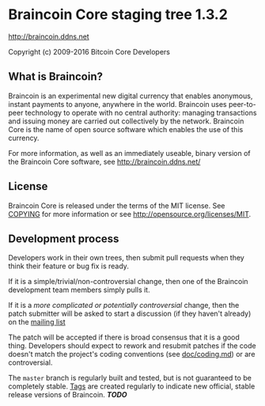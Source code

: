 Braincoin Core staging tree 1.3.2
===============================

http://braincoin.ddns.net

Copyright (c) 2009-2016 Bitcoin Core Developers



What is Braincoin?
----------------

Braincoin is an experimental new digital currency that enables anonymous, instant
payments to anyone, anywhere in the world. Braincoin uses peer-to-peer technology
to operate with no central authority: managing transactions and issuing money
are carried out collectively by the network. Braincoin Core is the name of open
source software which enables the use of this currency.

For more information, as well as an immediately useable, binary version of
the Braincoin Core software, see http://braincoin.ddns.net/


License
-------

Braincoin Core is released under the terms of the MIT license. See [COPYING](COPYING) for more
information or see http://opensource.org/licenses/MIT.

Development process
-------------------

Developers work in their own trees, then submit pull requests when they think
their feature or bug fix is ready.

If it is a simple/trivial/non-controversial change, then one of the Braincoin
development team members simply pulls it.

If it is a *more complicated or potentially controversial* change, then the patch
submitter will be asked to start a discussion (if they haven't already) on the
[mailing list](https://lists.linuxfoundation.org/mailman/listinfo/bitcoin-dev)

The patch will be accepted if there is broad consensus that it is a good thing.
Developers should expect to rework and resubmit patches if the code doesn't
match the project's coding conventions (see [doc/coding.md](doc/coding.md)) or are
controversial.

The `master` branch is regularly built and tested, but is not guaranteed to be
completely stable. [Tags](https://github.com/axelxod/braincoin/tags) are created
regularly to indicate new official, stable release versions of Braincoin. ***TODO***

